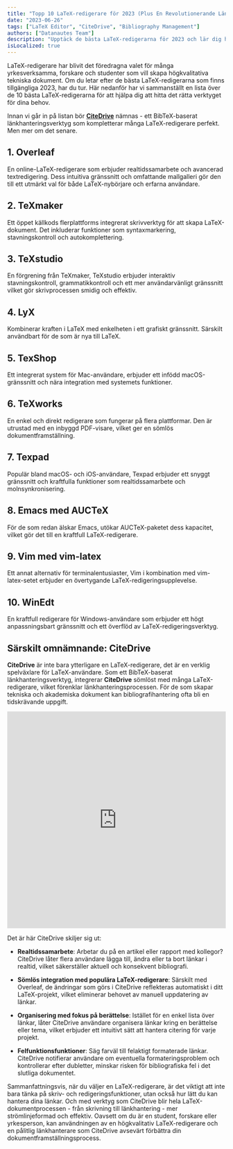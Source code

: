 ```yaml
---
title: "Topp 10 LaTeX-redigerare för 2023 (Plus En Revolutionerande Länkhanterare)"
date: "2023-06-26"
tags: ["LaTeX Editor", "CiteDrive", "Bibliography Management"]
authors: ["Datanautes Team"]
description: "Upptäck de bästa LaTeX-redigerarna för 2023 och lär dig hur integration av länkhanteringsverktyg som CiteDrive kan förbättra din dokumentframställningsprocess."
isLocalized: true
---
```


LaTeX-redigerare har blivit det föredragna valet för många yrkesverksamma, forskare och studenter som vill skapa högkvalitativa tekniska dokument. Om du letar efter de bästa LaTeX-redigerarna som finns tillgängliga 2023, har du tur. Här nedanför har vi sammanställt en lista över de 10 bästa LaTeX-redigerarna för att hjälpa dig att hitta det rätta verktyget för dina behov.

Innan vi går in på listan bör **[CiteDrive](https://www.citedrive.com/)** nämnas - ett BibTeX-baserat länkhanteringsverktyg som kompletterar många LaTeX-redigerare perfekt. Men mer om det senare.

## 1. Overleaf

En online-LaTeX-redigerare som erbjuder realtidssamarbete och avancerad textredigering. Dess intuitiva gränssnitt och omfattande mallgalleri gör den till ett utmärkt val för både LaTeX-nybörjare och erfarna användare.

## 2. TeXmaker

Ett öppet källkods flerplattforms integrerat skrivverktyg för att skapa LaTeX-dokument. Det inkluderar funktioner som syntaxmarkering, stavningskontroll och autokomplettering.

## 3. TeXstudio

En förgrening från TeXmaker, TeXstudio erbjuder interaktiv stavningskontroll, grammatikkontroll och ett mer användarvänligt gränssnitt vilket gör skrivprocessen smidig och effektiv.

## 4. LyX

Kombinerar kraften i LaTeX med enkelheten i ett grafiskt gränssnitt. Särskilt användbart för de som är nya till LaTeX.

## 5. TexShop

Ett integrerat system för Mac-användare, erbjuder ett infödd macOS-gränssnitt och nära integration med systemets funktioner.

## 6. TeXworks

En enkel och direkt redigerare som fungerar på flera plattformar. Den är utrustad med en inbyggd PDF-visare, vilket ger en sömlös dokumentframställning.

## 7. Texpad

Populär bland macOS- och iOS-användare, Texpad erbjuder ett snyggt gränssnitt och kraftfulla funktioner som realtidssamarbete och molnsynkronisering.

## 8. Emacs med AUCTeX

För de som redan älskar Emacs, utökar AUCTeX-paketet dess kapacitet, vilket gör det till en kraftfull LaTeX-redigerare.

## 9. Vim med vim-latex

Ett annat alternativ för terminalentusiaster, Vim i kombination med vim-latex-setet erbjuder en övertygande LaTeX-redigeringsupplevelse.

## 10. WinEdt

En kraftfull redigerare för Windows-användare som erbjuder ett högt anpassningsbart gränssnitt och ett överflöd av LaTeX-redigeringsverktyg.

## Särskilt omnämnande: CiteDrive

**CiteDrive** är inte bara ytterligare en LaTeX-redigerare, det är en verklig spelväxlare för LaTeX-användare. Som ett BibTeX-baserat länkhanteringsverktyg, integrerar **CiteDrive** sömlöst med många LaTeX-redigerare, vilket förenklar länkhanteringsprocessen. För de som skapar tekniska och akademiska dokument kan bibliografihantering ofta bli en tidskrävande uppgift.

<iframe width="100%" height="500" src="https://www.youtube.com/embed/bHD94qM0vyg?si=UPPfnUF9kpY3PnYN" title="YouTube video player" frameborder="0" allow="accelerometer; autoplay; clipboard-write; encrypted-media; gyroscope; picture-in-picture; web-share" allowfullscreen></iframe>

Det är här CiteDrive skiljer sig ut:

- **Realtidssamarbete**: Arbetar du på en artikel eller rapport med kollegor? CiteDrive låter flera användare lägga till, ändra eller ta bort länkar i realtid, vilket säkerställer aktuell och konsekvent bibliografi.

- **Sömlös integration med populära LaTeX-redigerare**: Särskilt med Overleaf, de ändringar som görs i CiteDrive reflekteras automatiskt i ditt LaTeX-projekt, vilket eliminerar behovet av manuell uppdatering av länkar.

- **Organisering med fokus på berättelse**: Istället för en enkel lista över länkar, låter CiteDrive användare organisera länkar kring en berättelse eller tema, vilket erbjuder ett intuitivt sätt att hantera citering för varje projekt.

- **Felfunktionsfunktioner**: Säg farväl till felaktigt formaterade länkar. CiteDrive notifierar användare om eventuella formateringsproblem och kontrollerar efter dubletter, minskar risken för bibliografiska fel i det slutliga dokumentet.

Sammanfattningsvis, när du väljer en LaTeX-redigerare, är det viktigt att inte bara tänka på skriv- och redigeringsfunktioner, utan också hur lätt du kan hantera dina länkar. Och med verktyg som CiteDrive blir hela LaTeX-dokumentprocessen - från skrivning till länkhantering - mer strömlinjeformad och effektiv. Oavsett om du är en student, forskare eller yrkesperson, kan användningen av en högkvalitativ LaTeX-redigerare och en pålitlig länkhanterare som CiteDrive avsevärt förbättra din dokumentframställningsprocess.
